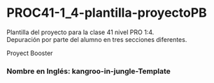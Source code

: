 # PROC41-1_4-plantilla-proyectoPB
Plantilla del proyecto para la clase 41 nivel PRO 1:4.  
Depuración por parte del alumno en tres secciones diferentes.  
  
Proyect Booster  
  
### Nombre en Inglés: kangroo-in-jungle-Template